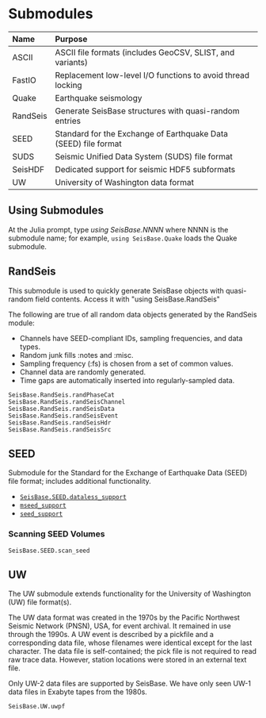 # Submodules

| Name        | Purpose |
| :---------- | :--------------- |
| ASCII       | ASCII file formats (includes GeoCSV, SLIST, and variants)    |
| FastIO      | Replacement low-level I/O functions to avoid thread locking    |
| Quake       | Earthquake seismology                                               |
| RandSeis    | Generate SeisBase structures with quasi-random entries    |
| SEED        | Standard for the Exchange of Earthquake Data (SEED) file format    |
| SUDS        | Seismic Unified Data System (SUDS) file format    |
| SeisHDF     | Dedicated support for seismic HDF5 subformats    |
| UW          | University of Washington data format    |


## Using Submodules

At the Julia prompt, type *using SeisBase.NNNN* where NNNN is the submodule name; for example, `using SeisBase.Quake` loads the Quake submodule.


## RandSeis
This submodule is used to quickly generate SeisBase objects with quasi-random
field contents. Access it with "using SeisBase.RandSeis"

The following are true of all random data objects generated by the RandSeis
module:

* Channels have SEED-compliant IDs, sampling frequencies, and data types.
* Random junk fills :notes and :misc.
* Sampling frequency (:fs) is chosen from a set of common values.
* Channel data are randomly generated.
* Time gaps are automatically inserted into regularly-sampled data.

```@docs
SeisBase.RandSeis.randPhaseCat
SeisBase.RandSeis.randSeisChannel
SeisBase.RandSeis.randSeisData
SeisBase.RandSeis.randSeisEvent
SeisBase.RandSeis.randSeisHdr
SeisBase.RandSeis.randSeisSrc
```

## SEED
Submodule for the Standard for the Exchange of Earthquake Data (SEED) file format; includes additional functionality.

* [`SeisBase.SEED.dataless_support`](@ref)
* [`mseed_support`](@ref)
* [`seed_support`](@ref)

### Scanning SEED Volumes


```@docs
SeisBase.SEED.scan_seed
```

## UW
The UW submodule extends functionality for the University of Washington (UW) file format(s).

The UW data format was created in the 1970s by the Pacific Northwest Seismic Network (PNSN), USA, for event archival. It remained in use through the 1990s. A UW event is described by a pickfile and a corresponding data file, whose filenames were identical except for the last character. The data file is self-contained; the pick file is not required to read raw trace data. However, station locations were stored in an external text file.

Only UW-2 data files are supported by SeisBase. We have only seen UW-1 data files in Exabyte tapes from the 1980s.

```@docs
SeisBase.UW.uwpf
```
